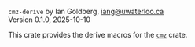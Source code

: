 `cmz-derive` by Ian Goldberg, iang@uwaterloo.ca  
Version 0.1.0, 2025-10-10

This crate provides the derive macros for the
[`cmz`](https://crates.io/crates/cmz) crate.
